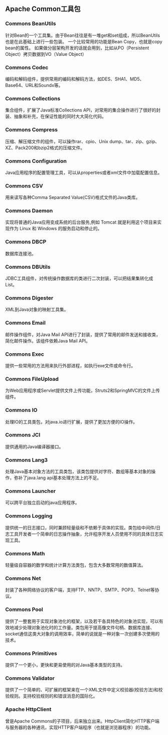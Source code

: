 ## Apache Common工具包

### Commons BeanUtils
针对Bean的一个工具集。由于Bean往往是有一堆get和set组成，所以BeanUtils也是在此基础上进行一些包装。
一个比较常用的功能是Bean Copy，也就是copy bean的属性。
如果做分层架构开发的话就会用到，比如从PO（Persistent Object）拷贝数据到VO（Value Object）

### Commons Codec
编码和解码组件，提供常用的编码和解码方法，如DES、SHA1、MD5、Base64、URL和Soundx等。

### Commons Collections
集合组件，扩展了Java标准Collections API，对常用的集合操作进行了很好的封装、抽象和补充，在保证性能的同时大大简化代码。

### Commons Compress
压缩、解压缩文件的组件，可以操作rar、cpio、Unix dump、tar、zip、gzip、XZ、Pack200和bzip2格式的压缩文件。

### Commons Configuration
Java应用程序的配置管理工具，可以从properties或者xml文件中加载配置信息。

### Commons CSV
用来读写各种Comma Separated Value(CSV)格式文件的Java类库。

### Commons Daemon
实现将普通的Java应用变成系统的后台服务,例如 Tomcat 就是利用这个项目来实现作为 Linux 和 Windows 的服务启动和停止的。

### Commons DBCP
数据库连接池。

### Commons DBUtils
JDBC工具组件，对传统操作数据库的类进行二次封装，可以把结果集转化成List。

### Commons Digester
XML到Java对象的映射工具集。

### Commons Email
邮件操作组件，对Java Mail API进行了封装，提供了常用的邮件发送和接收类，简化邮件操作。该组件依赖Java Mail API。

### Commons Exec
提供一些常用的方法用来执行外部进程，如执行exe文件或命令行。

### Commons FileUpload
为Web应用程序或Servlet提供文件上传功能，Struts2和SpringMVC的文件上传组件。

### Commons IO
处理IO的工具类包，对java.io进行扩展，提供了更加方便的IO操作。

### Commons JCI
提供通用的Java编译器接口。

### Commons Lang3
处理Java基本对象方法的工具类包，该类包提供对字符、数组等基本对象的操作，弥补了java.lang api基本处理方法上的不足。

### Commons Launcher
可以跨平台独立启动的java应用程序。

### Commons Logging
提供统一的日志接口，同时兼顾轻量级和不依赖于具体的实现。类包给中间件/日志工具开发者一个简单的日志操作抽象，允许程序开发人员使用不同的具体日志实现工具。

### Commons Math
轻量级自容器的数学和统计计算方法类包，包含大多数常用的数值算法。

### Commons Net
封装了各种网络协议的客户端，支持FTP、NNTP、SMTP、POP3、Telnet等协议。

### Commons Pool
提供了一整套用于实现对象池化的框架，以及若干各具特色的对象池实现，可以有效地减少处理对象池化时的工作量。类包用于提高像文件句柄、数据库连接、socket通信这类大对象的调用效率，简单的说就是一种对象一次创建多次使用的技术。

### Commons Primitives
提供了一个更小，更快和更易使用的对Java基本类型的支持。

### Commons Validator
提供了一个简单的、可扩展的框架来在一个XML文件中定义校验器(校验方法)和校验规则。支持校验规则的和错误消息的国际化。

### Apache HttpClient
曾是Apache Commons的子项目，后来独立出来。HttpClient简化HTTP客户端与服务器的各种通讯，实现HTTP客户端程序（也就是浏览器程序）的功能。

